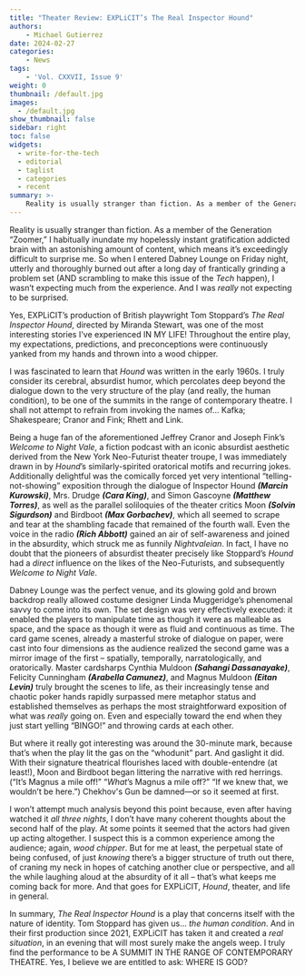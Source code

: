 ```yaml
---
title: "Theater Review: EXPLiCIT’s The Real Inspector Hound"
authors: 
    - Michael Gutierrez
date: 2024-02-27
categories:
    - News
tags:
    - 'Vol. CXXVII, Issue 9'
weight: 0
thumbnail: /default.jpg
images:
  - /default.jpg
show_thumbnail: false
sidebar: right
toc: false
widgets:
  - write-for-the-tech
  - editorial
  - taglist
  - categories
  - recent
summary: >-
    Reality is usually stranger than fiction. As a member of the Generation “Zoomer,” I habitually inundate my hopelessly instant gratification addicted brain with an astonishing amount of content, which means it’s exceedingly difficult to surprise me. 
---
```



Reality is usually stranger than fiction. As a member of the Generation “Zoomer,” I habitually inundate my hopelessly instant gratification addicted brain with an astonishing amount of content, which means it’s exceedingly difficult to surprise me. So when I entered Dabney Lounge on Friday night, utterly and thoroughly burned out after a long day of frantically grinding a problem set (AND scrambling to make this issue of the _Tech_ happen), I wasn’t expecting much from the experience. And I was _really_ not expecting to be surprised.

Yes, EXPLiCIT’s production of British playwright Tom Stoppard’s _The Real Inspector Hound_, directed by Miranda Stewart, was one of the most interesting stories I've experienced IN MY LIFE! Throughout the entire play, my expectations, predictions, and preconceptions were continuously yanked from my hands and thrown into a wood chipper.

I was fascinated to learn that _Hound_ was written in the early 1960s. I truly consider its cerebral, absurdist humor, which percolates deep beyond the dialogue down to the very structure of the play (and really, the human condition), to be one of the summits in the range of contemporary theatre. I shall not attempt to refrain from invoking the names of… Kafka; Shakespeare; Cranor and Fink; Rhett and Link.

Being a huge fan of the aforementioned Jeffrey Cranor and Joseph Fink’s _Welcome to Night Vale_, a fiction podcast with an iconic absurdist aesthetic derived from the New York Neo-Futurist theater troupe, I was immediately drawn in by _Hound_’s similarly-spirited oratorical motifs and recurring jokes. Additionally delightful was the comically forced yet very intentional “telling-not-showing” exposition through the dialogue of Inspector Hound **_(Marcin Kurowski)_**, Mrs. Drudge **_(Cara King)_**, and Simon Gascoyne **_(Matthew Torres)_**, as well as the parallel soliloquies of the theater critics Moon **_(Solvin Sigurdson)_** and Birdboot **_(Max Gorbachev)_**, which all seemed to scrape and tear at the shambling facade that remained of the fourth wall. Even the voice in the radio **_(Rich Abbott)_** gained an air of self-awareness and joined in the absurdity, which struck me as funnily _Nightvaleian_. In fact, I have no doubt that the pioneers of absurdist theater precisely like Stoppard’s _Hound_ had a _direct_ influence on the likes of the Neo-Futurists, and subsequently _Welcome to Night Vale_.

Dabney Lounge was the perfect venue, and its glowing gold and brown backdrop really allowed costume designer Linda Muggeridge’s phenomenal savvy to come into its own. The set design was very effectively executed: it enabled the players to manipulate time as though it were as malleable as space, and the space as though it were as fluid and continuous as time. The card game scenes, already a masterful stroke of dialogue on paper, were cast into four dimensions as the audience realized the second game was a mirror image of the first – spatially, temporally, narratologically, and oratorically. Master cardsharps Cynthia Muldoon **_(Sahangi Dassanayake)_**, Felicity Cunningham **_(Arabella Camunez)_**, and Magnus Muldoon **_(Eitan Levin)_** truly brought the scenes to life, as their increasingly tense and chaotic poker hands rapidly surpassed mere metaphor status and established themselves as perhaps the most straightforward exposition of what was _really_ going on. Even and especially toward the end when they just start yelling “BINGO!” and throwing cards at each other.

But where it really got interesting was around the 30-minute mark, because that’s when the play lit the gas on the “whodunit” part. And gaslight it did. With their signature theatrical flourishes laced with double-entendre (at least!), Moon and Birdboot began littering the narrative with red herrings. (“It’s Magnus a mile off!” “_What_’s Magnus a mile off?” “If we knew that, we wouldn’t be here.”) Chekhov's Gun be damned—or so it seemed at first.

I won’t attempt much analysis beyond this point because, even after having watched it _all three nights_, I don’t have many coherent thoughts about the second half of the play. At some points it seemed that the actors had given up acting altogether. I suspect this is a common experience among the audience; again, _wood chipper_. But for me at least, the perpetual state of being confused, of just _knowing_ there’s a bigger structure of truth out there, of craning my neck in hopes of catching another clue or perspective, and all the while laughing aloud at the absurdity of it all – that’s what keeps me coming back for more. And that goes for EXPLiCIT, _Hound_, theater, and life in general.

In summary, _The Real Inspector Hound_ is a play that concerns itself with the nature of identity. Tom Stoppard has given us… _the human condition_. And in their first production since 2021, EXPLiCIT has taken it and created a _real situation_, in an evening that will most surely make the angels weep. I truly find the performance to be A SUMMIT IN THE RANGE OF CONTEMPORARY THEATRE. Yes, I believe we are entitled to ask: WHERE IS GOD?

